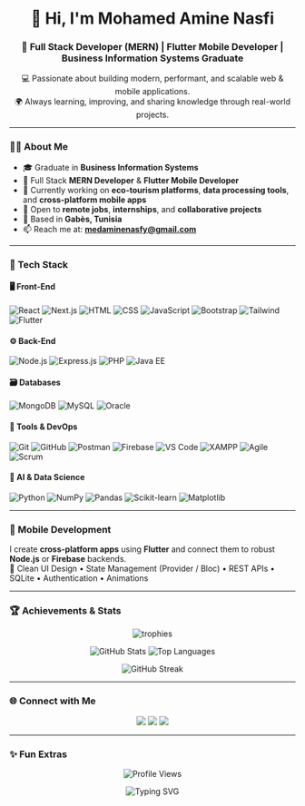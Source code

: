 <h1 align="center">👋 Hi, I'm Mohamed Amine Nasfi</h1>
<h3 align="center">🚀 Full Stack Developer (MERN) | Flutter Mobile Developer | Business Information Systems Graduate</h3>

<p align="center">
💻 Passionate about building modern, performant, and scalable web & mobile applications.<br>
🌍 Always learning, improving, and sharing knowledge through real-world projects.
</p>

---

### 🧑‍💻 About Me

- 🎓 Graduate in **Business Information Systems**
- 💼 Full Stack **MERN Developer** & **Flutter Mobile Developer**
- 🔭 Currently working on **eco-tourism platforms**, **data processing tools**, and **cross-platform mobile apps**
- 🤝 Open to **remote jobs**, **internships**, and **collaborative projects**
- 📍 Based in **Gabès, Tunisia**
- 📫 Reach me at: **medaminenasfy@gmail.com**

---

### 🧩 Tech Stack

#### 🖥️ Front-End
![React](https://img.shields.io/badge/-React-61DAFB?logo=react&logoColor=black)
![Next.js](https://img.shields.io/badge/-Next.js-000000?logo=nextdotjs&logoColor=white)
![HTML](https://img.shields.io/badge/-HTML5-E34F26?logo=html5&logoColor=white)
![CSS](https://img.shields.io/badge/-CSS3-1572B6?logo=css3&logoColor=white)
![JavaScript](https://img.shields.io/badge/-JavaScript-F7DF1E?logo=javascript&logoColor=black)
![Bootstrap](https://img.shields.io/badge/-Bootstrap-7952B3?logo=bootstrap&logoColor=white)
![Tailwind](https://img.shields.io/badge/-Tailwind_CSS-06B6D4?logo=tailwind-css&logoColor=white)
![Flutter](https://img.shields.io/badge/-Flutter-02569B?logo=flutter&logoColor=white)

#### ⚙️ Back-End
![Node.js](https://img.shields.io/badge/-Node.js-339933?logo=node.js&logoColor=white)
![Express.js](https://img.shields.io/badge/-Express.js-000000?logo=express&logoColor=white)
![PHP](https://img.shields.io/badge/-PHP-777BB4?logo=php&logoColor=white)
![Java EE](https://img.shields.io/badge/-Java%20EE-007396?logo=java&logoColor=white)

#### 🗃️ Databases
![MongoDB](https://img.shields.io/badge/-MongoDB-47A248?logo=mongodb&logoColor=white)
![MySQL](https://img.shields.io/badge/-MySQL-4479A1?logo=mysql&logoColor=white)
![Oracle](https://img.shields.io/badge/-Oracle-F80000?logo=oracle&logoColor=white)

#### 🧰 Tools & DevOps
![Git](https://img.shields.io/badge/-Git-F05032?logo=git&logoColor=white)
![GitHub](https://img.shields.io/badge/-GitHub-181717?logo=github&logoColor=white)
![Postman](https://img.shields.io/badge/-Postman-FF6C37?logo=postman&logoColor=white)
![Firebase](https://img.shields.io/badge/-Firebase-FFCA28?logo=firebase&logoColor=black)
![VS Code](https://img.shields.io/badge/-VS_Code-007ACC?logo=visual-studio-code&logoColor=white)
![XAMPP](https://img.shields.io/badge/-XAMPP-FB7A24?logo=xampp&logoColor=white)
![Agile](https://img.shields.io/badge/-Agile-02569B?style=flat&logo=agile&logoColor=white)
![Scrum](https://img.shields.io/badge/-Scrum-6DB33F?style=flat&logo=scrumalliance&logoColor=white)

#### 🤖 AI & Data Science
![Python](https://img.shields.io/badge/-Python-3776AB?logo=python&logoColor=white)
![NumPy](https://img.shields.io/badge/-NumPy-013243?logo=numpy&logoColor=white)
![Pandas](https://img.shields.io/badge/-Pandas-150458?logo=pandas&logoColor=white)
![Scikit-learn](https://img.shields.io/badge/-Scikit--learn-F7931E?logo=scikit-learn&logoColor=white)
![Matplotlib](https://img.shields.io/badge/-Matplotlib-11557C?logo=matplotlib&logoColor=white)

---

### 📱 Mobile Development

I create **cross-platform apps** using **Flutter** and connect them to robust **Node.js** or **Firebase** backends.  
🔹 Clean UI Design • State Management (Provider / Bloc) • REST APIs • SQLite • Authentication • Animations  

---

### 🏆 Achievements & Stats

<p align="center">
  <img src="https://github-profile-trophy.vercel.app/?username=medaminenasfi&theme=flat&no-frame=true&margin-w=10" alt="trophies" />
</p>

<p align="center">
  <img src="https://github-readme-stats.vercel.app/api?username=medaminenasfi&show_icons=true&theme=default" alt="GitHub Stats" />
  <img src="https://github-readme-stats.vercel.app/api/top-langs/?username=medaminenasfi&layout=compact&theme=default" alt="Top Languages" />
</p>

<p align="center">
  <img src="https://github-readme-streak-stats.herokuapp.com/?user=medaminenasfi&theme=default" alt="GitHub Streak" />
</p>

---

### 🌐 Connect with Me

<p align="center">
  <a href="https://www.linkedin.com/in/mohamed-amine-nasfi" target="_blank"><img src="https://img.shields.io/badge/-LinkedIn-0A66C2?logo=linkedin&logoColor=white" /></a>
  <a href="mailto:medaminenasfy@gmail.com"><img src="https://img.shields.io/badge/-Gmail-D14836?logo=gmail&logoColor=white" /></a>
  <a href="https://portfolio-5s6c.onrender.com" target="_blank"><img src="https://img.shields.io/badge/-Portfolio-000000?logo=vercel&logoColor=white" /></a>
</p>

---

### ✨ Fun Extras

<p align="center">
  <img src="https://komarev.com/ghpvc/?username=medaminenasfi&label=Profile%20Views&color=blueviolet&style=flat" alt="Profile Views" />
</p>

<p align="center">
  <img src="https://readme-typing-svg.herokuapp.com?font=Fira+Code&pause=1000&width=435&lines=Full+Stack+MERN+Developer;Flutter+Mobile+Developer;Clean+Code+Enthusiast;Always+Learning+%26+Building+🚀" alt="Typing SVG" />
</p>
